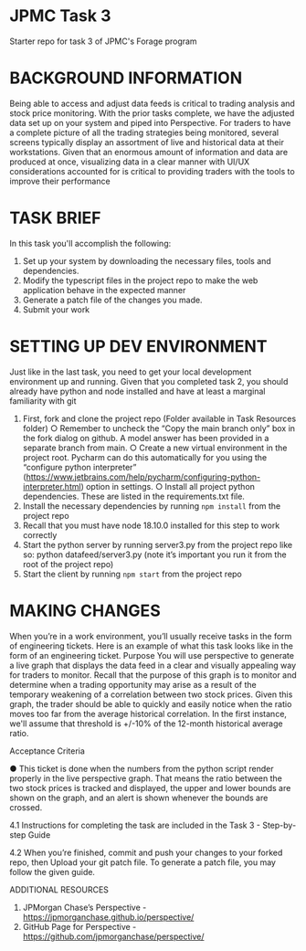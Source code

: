 # JPMC Task 3
Starter repo for task 3 of JPMC's Forage program
 #
# BACKGROUND INFORMATION

Being able to access and adjust data feeds is critical to trading analysis
and stock price monitoring. With the prior tasks complete, we have the
adjusted data set up on your system and piped into Perspective.
For traders to have a complete picture of all the trading strategies being
monitored, several screens typically display an assortment of live and
historical data at their workstations.
Given that an enormous amount of information and data are produced at
once, visualizing data in a clear manner with UI/UX considerations
accounted for is critical to providing traders with the tools to improve their
performance
#
# TASK BRIEF

In this task you'll accomplish the following:
1. Set up your system by downloading the necessary files, tools and dependencies.
2. Modify the typescript files in the project repo to make the web application
behave in the expected manner
3. Generate a patch file of the changes you made.
4. Submit your work
#
# SETTING UP DEV ENVIRONMENT

Just like in the last task, you need to get your local development environment up
and running. Given that you completed task 2, you should already have python and
node installed and have at least a marginal familiarity with git

1. First, fork and clone the project repo (Folder available in Task Resources folder)
○ Remember to uncheck the “Copy the main branch only” box in the fork
dialog on github. A model answer has been provided in a separate branch
from main.
○ Create a new virtual environment in the project root. Pycharm can do this
automatically for you using the “configure python interpreter”
(https://www.jetbrains.com/help/pycharm/configuring-python-interpreter.html)
option in settings.
○ Install all project python dependencies. These are listed in the requirements.txt
file.
2. Install the necessary dependencies by running `npm install` from the
project repo
3. Recall that you must have node 18.10.0 installed for this step to work
correctly
4. Start the python server by running server3.py from the project repo like so:
python datafeed/server3.py (note it’s important you run it from the root of
the project repo)
5. Start the client by running `npm start` from the project repo
#
# MAKING CHANGES

When you’re in a work environment, you’ll usually receive tasks in the form of
engineering tickets.
Here is an example of what this task looks like in the form of an engineering ticket.
Purpose
You will use perspective to generate a live graph that displays the data feed in a
clear and visually appealing way for traders to monitor.
Recall that the purpose of this graph is to monitor and determine when a trading
opportunity may arise as a result of the temporary weakening of a correlation
between two stock prices. Given this graph, the trader should be able to quickly
and easily notice when the ratio moves too far from the average historical
correlation. In the first instance, we'll assume that threshold is +/-10% of the
12-month historical average ratio.

Acceptance Criteria

● This ticket is done when the numbers from the python script render properly in
the live perspective graph. That means the ratio between the two stock prices is
tracked and displayed, the upper and lower bounds are shown on the graph, and
an alert is shown whenever the bounds are crossed.

4.1 Instructions for completing the task are included in the Task 3 - Step-by-step
Guide

4.2 When you’re finished, commit and push your changes to your forked repo, then
Upload your git patch file. To generate a patch file, you may follow the given
guide.

ADDITIONAL RESOURCES
1. JPMorgan Chase’s Perspective - https://jpmorganchase.github.io/perspective/
2. GitHub Page for Perspective - https://github.com/jpmorganchase/perspective/
#
